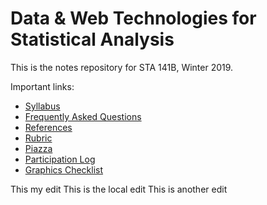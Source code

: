 
# Data & Web Technologies for Statistical Analysis

This is the notes repository for STA 141B, Winter 2019.

Important links:

* [Syllabus](syllabus.pdf)
* [Frequently Asked Questions](faq.md)
* [References](https://github.com/nick-ulle/teaching-notes/blob/master/references/sta141b.md)
* [Rubric](rubric.pdf)
* [Piazza](https://piazza.com/uc_davis/winter2019/sta141b)
* [Participation Log](https://goo.gl/forms/I2Ws5iltOPLVJeEi1)
* [Graphics Checklist](https://github.com/nick-ulle/teaching-notes/blob/master/sta141a/graphics_checklist.pdf)


This my edit
This is the local edit
This is another edit

